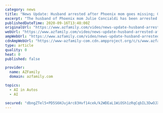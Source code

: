 ```yaml
---
category: news
title: "News Update: Husband arrested after Phoenix mom goes missing; Grand jury indicts woman behind wheel of self-driving Uber in deadly crash from 2018."
excerpt: "The husband of Phoenix mom Julie Concialdi has been arrested in connection to her disappearance earlier this month. A grand jury has indicted the woman who was behind the wheel"
publishedDateTime: 2020-09-16T13:48:00Z
originalUrl: "https://www.azfamily.com/video/news-update-husband-arrested-after-phoenix-mom-goes-missing-grand-jury-indicts-woman-behind-wheel/video_c2b42308-cb96-5cbe-b598-0946fc4c71aa.html"
webUrl: "https://www.azfamily.com/video/news-update-husband-arrested-after-phoenix-mom-goes-missing-grand-jury-indicts-woman-behind-wheel/video_c2b42308-cb96-5cbe-b598-0946fc4c71aa.html"
ampWebUrl: "https://www.azfamily.com/video/news-update-husband-arrested-after-phoenix-mom-goes-missing-grand-jury-indicts-woman-behind-wheel/video_c2b42308-cb96-5cbe-b598-0946fc4c71aa.amp.html"
cdnAmpWebUrl: "https://www-azfamily-com.cdn.ampproject.org/c/s/www.azfamily.com/video/news-update-husband-arrested-after-phoenix-mom-goes-missing-grand-jury-indicts-woman-behind-wheel/video_c2b42308-cb96-5cbe-b598-0946fc4c71aa.amp.html"
type: article
quality: 0
heat: 0
published: false

provider:
  name: AZFamily
  domain: azfamily.com

topics:
  - AI in Autos
  - AI

secured: "dbngZTel5+PD5S6HJujArc83Hvf14cek/k2WDEaL1WiOSh1zRqCqbIL3DwOJX7p7MR+p4yp9tSejFKow2r9x7VKKrnpXZ7UpTDi5zuPU/rjlOa1KgTBJejoleIBxQO611xb/JyshWGWYt8EMXK/KNM6S1CccOwt4xH9HfeFQiNl7NL88vB9YlsQjpgJQ1o6YOjbiLmdtyEtnUSiIAkVQ6gsRaFgEW+8/zXFqv9nyliQ9EfkCpn28xtVVizjB3/v1n6gJCKhrYwwNePOiy1VEK9q2pN4+wgMEVXaFBs6gEqexFU0UmrIRxpjc8C+X4SxLW5JuZXbwVjqHQXpCi98taksgxFlVnPhnBK/XnDr/GMc=;lT2ZZWusAdsOlrrg6M83cQ=="
---
```


